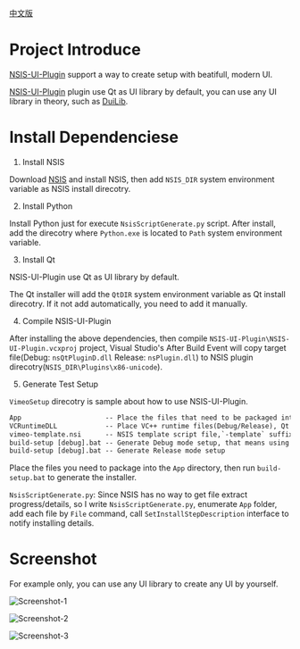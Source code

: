 [中文版](README_CH.md)

# Project Introduce

[NSIS-UI-Plugin](https://github.com/winsoft666/NSIS-UI-Plugin) support a way to create setup with beatifull, modern UI.

[NSIS-UI-Plugin](https://github.com/winsoft666/NSIS-UI-Plugin) plugin use Qt as UI library by default, you can use any UI library in theory, such as [DuiLib](https://github.com/winsoft666/duilib2).

# Install Dependenciese

1. Install NSIS

Download [NSIS](https://nsis.sourceforge.io/Download) and install NSIS, then add `NSIS_DIR` system environment variable as NSIS install direcotry.

2. Install Python

Install Python just for execute `NsisScriptGenerate.py` script. After install, add the direcotry where `Python.exe` is located to `Path` system environment variable.

3. Install Qt

NSIS-UI-Plugin use Qt as UI library by default.

The Qt installer will add the `QtDIR` system environment variable as Qt install direcotry. If it not add automatically, you need to add it manually.

4. Compile NSIS-UI-Plugin

After installing the above dependencies, then compile `NSIS-UI-Plugin\NSIS-UI-Plugin.vcxproj` project, Visual Studio's After Build Event will copy target file(Debug: `nsQtPluginD.dll` Release: `nsPlugin.dll`) to NSIS plugin direcotry(`NSIS_DIR\Plugins\x86-unicode`).

5. Generate Test Setup

`VimeoSetup` direcotry is sample about how to use NSIS-UI-Plugin.

```txt
App                     -- Place the files that need to be packaged into the installer
VCRuntimeDLL            -- Place VC++ runtime files(Debug/Release), Qt compiled with MD mode by default.
vimeo-template.nsi      -- NSIS template script file,`-template` suffix is fixed, can't change. NsisScriptGenerate.py will generate vimeo.nsi based on this template.
build-setup [debug].bat -- Generate Debug mode setup, that means using debug version Qt/NSIS-UI-Plugin.
build-setup [debug].bat -- Generate Release mode setup
```

Place the files you need to package into the `App` directory, then run `build-setup.bat` to generate the installer.


`NsisScriptGenerate.py`:
Since NSIS has no way to get file extract progress/details, so I write `NsisScriptGenerate.py`, enumerate `App` folder, add each file by `File` command, call `SetInstallStepDescription` interface to notify installing details.

# Screenshot

For example only, you can use any UI library to create any UI by yourself.

![Screenshot-1](https://github.com/winsoft666/NSIS-UI-Plugin/blob/master/Screenshot/1.png)

![Screenshot-2](https://github.com/winsoft666/NSIS-UI-Plugin/blob/master/Screenshot/2.png)

![Screenshot-3](https://github.com/winsoft666/NSIS-UI-Plugin/blob/master/Screenshot/3.png)
